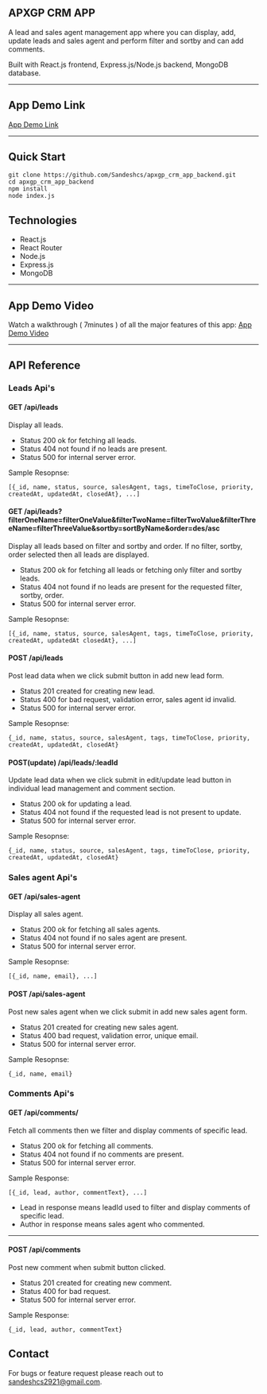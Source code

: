 ## APXGP CRM APP
A lead and sales agent management app where you can display, add, update leads and sales agent and perform filter and sortby and can add comments.

Built with React.js frontend, Express.js/Node.js backend, MongoDB database.

---

## App Demo Link
[App Demo Link](https://apxgp-crm-app-frontend.vercel.app/)

---

## Quick Start

```
git clone https://github.com/Sandeshcs/apxgp_crm_app_backend.git
cd apxgp_crm_app_backend
npm install
node index.js
```

## Technologies
- React.js
- React Router
- Node.js
- Express.js
- MongoDB

---

## App Demo Video
Watch a walkthrough ( 7minutes ) of all the major features of this app:
[App Demo Video](https://drive.google.com/file/d/11ta2d6NaX4qyR0Zc6aOV9u4ruexTqY6u/view?usp=sharing)

---

## API Reference
### Leads Api's
#### GET /api/leads
Display all leads.
- Status 200 ok for fetching all leads.
- Status 404 not found if no leads are present.
- Status 500 for internal server error.

Sample Resopnse:
```
[{_id, name, status, source, salesAgent, tags, timeToClose, priority, createdAt, updatedAt, closedAt}, ...]
```

#### GET /api/leads?filterOneName=filterOneValue&filterTwoName=filterTwoValue&filterThreeName=filterThreeValue&sortby=sortByName&order=des/asc
Display all leads based on filter and sortby and order.
If no filter, sortby, order selected then all leads are displayed.
- Status 200 ok for fetching all leads or fetching only filter and sortby leads.
- Status 404 not found if no leads are present for the requested filter, sortby, order.
- Status 500 for internal server error.

Sample Resopnse:
```
[{_id, name, status, source, salesAgent, tags, timeToClose, priority, createdAt, updatedAt closedAt}, ...]
```

#### POST /api/leads
Post lead data when we click submit button in add new lead form.
- Status 201 created for creating new lead.
- Status 400 for bad request, validation error, sales agent id invalid.
- Status 500 for internal server error.

Sample Resopnse:
```
{_id, name, status, source, salesAgent, tags, timeToClose, priority, createdAt, updatedAt, closedAt}
```

#### POST(update) /api/leads/:leadId
Update lead data when we click submit in edit/update lead button in individual lead management and comment section.
- Status 200 ok for updating a lead.
- Status 404 not found if the requested lead is not present to update.
- Status 500 for internal server error.

Sample Resopnse:
```
{_id, name, status, source, salesAgent, tags, timeToClose, priority, createdAt, updatedAt, closedAt}
```

### Sales agent Api's
#### GET /api/sales-agent
Display all sales agent.
- Status 200 ok for fetching all sales agents.
- Status 404 not found if no sales agent are present.
- Status 500 for internal server error.

Sample Resopnse:
```
[{_id, name, email}, ...]
```

#### POST /api/sales-agent
Post new sales agent when we click submit in add new sales agent form.
- Status 201 created for creating new sales agent.
- Status 400 bad request, validation error, unique email.
- Status 500 for internal server error.

Sample Resopnse:
```
{_id, name, email}
```

### Comments Api's
#### GET /api/comments/
Fetch all comments then we filter and display comments of specific lead.
- Status 200 ok for fetching all comments.
- Status 404 not found if no comments are present.
- Status 500 for internal server error.

Sample Response:

```
[{_id, lead, author, commentText}, ...]
```
* Lead in response means leadId used to filter and display comments of specific lead.
* Author in response means sales agent who commented.

---

#### POST /api/comments
Post new comment when submit button clicked.
- Status 201 created for creating new comment.
- Status 400 for bad request.
- Status 500 for internal server error.

Sample Response:

```
{_id, lead, author, commentText}
```

## Contact
For bugs or feature request please reach out to sandeshcs2921@gmail.com.